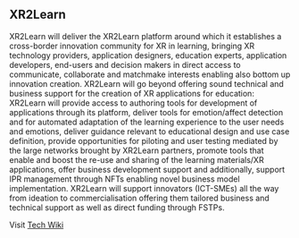 ## XR2Learn

XR2Learn will deliver the XR2Learn platform around which it establishes a cross-border innovation community for XR in learning, bringing XR technology providers, application designers, education experts, application developers, end-users and decision makers in direct access to communicate, collaborate and matchmake interests enabling also bottom up innovation creation. XR2Learn will go beyond offering sound technical and business support for the creation of XR applications for education: XR2Learn will provide access to authoring tools for development of applications through its platform, deliver tools for emotion/affect detection and for automated adaptation of the learning experience to the user needs and emotions, deliver guidance relevant to educational design and use case definition, provide opportunities for piloting and user testing mediated by the large networks brought by XR2Learn partners, promote tools that enable and boost the re-use and sharing of the learning materials/XR applications, offer business development support and additionally, support IPR management through NFTs enabling novel business model implementation. XR2Learn will support innovators (ICT-SMEs) all the way from ideation to commercialisation offering them tailored business and technical support as well as direct funding through FSTPs.

Visit [Tech Wiki](https://github.com/XR2Learn/.github/wiki)
